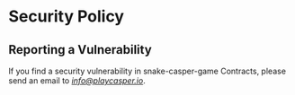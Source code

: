 # Security Policy

## Reporting a Vulnerability

If you find a security vulnerability in snake-casper-game Contracts, please send an email to *info@playcasper.io*.

